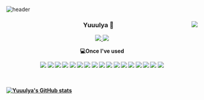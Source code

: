 ![header](https://capsule-render.vercel.app/api?type=waving&color=auto&height=300&section=header&text=Welcome%20!%20&fontSize=90&animation=fadeIn&fontAlignY=38&desc=%20Front-end%20Developer%20-%20Yulia's%20GitHub!&descAlignY=51&descAlign=62)




<div align="center">

  <img align="right" src="https://github-readme-stats.vercel.app/api/top-langs/?username=yuuulya&theme=dracula&exclude_repo=clone-web-scrapper,clone-zoom&hide=Procfile&layout=compact&langs_count=8"/>

### Yuuulya 🐳

  <p align='center'>
  <a href="https://bluepinetree.tistory.com/">
  <img src="https://img.shields.io/badge/Tistory-000000?style=flat-square&logo=Tistory&logoColor=white"/>
  </a>
<img src="https://img.shields.io/badge/GitHub-181717?style=flat-square&logo=GitHub&logoColor=white"/>

</div>

<div align="center">

<b>💻Once I've used

<img src="https://img.shields.io/badge/HTML5-E34F26?style=flat-square&logo=HTML5&logoColor=white"/> <img src="https://img.shields.io/badge/CSS3-1572B6?style=flat-square&logo=CSS3&logoColor=white"/> <img src="https://img.shields.io/badge/Javascript-F7DF1E?style=flat-square&logo=Javascript&logoColor=white"/> <img src="https://img.shields.io/badge/React-61DAFB?style=flat-square&logo=React&logoColor=white"/> <img src="https://img.shields.io/badge/TypeScript-3178C6?style=flat-square&logo=TypeScript&logoColor=white"/> <img src="https://img.shields.io/badge/Node-339933?style=flat-square&logo=Node.js&logoColor=white"/> <img src="https://img.shields.io/badge/Express-000000?style=flat-square&logo=Express&logoColor=white"/> <img src="https://img.shields.io/badge/MySQL-4479A1?style=flat-square&logo=MySQL&logoColor=white"/> <img src="https://img.shields.io/badge/MariaDB-003545?style=flat-square&logo=MariaDB&logoColor=white"/> <img src="https://img.shields.io/badge/Firebase-FFCA28?style=flat-square&logo=Firebase&logoColor=white"/> <img src="https://img.shields.io/badge/JAVA-E34F26?style=flat-square&logo=JAVA&logoColor=white"/> <img src="https://img.shields.io/badge/Spring-6DB33F?style=flat-square&logo=Spring&logoColor=white"/> <img src="https://img.shields.io/badge/Visual Studio Code-007ACC?style=flat-square&logo=Visual Studio Code&logoColor=white"/> <img src="https://img.shields.io/badge/Eclipse IDE-2C2255?style=flat-square&logo=Eclipse IDE&logoColor=white"/> <img src="https://img.shields.io/badge/Spring Boot-6DB33F?style=flat-square&logo=Spring Boot&logoColor=white"/> <img src="https://img.shields.io/badge/Notion-000000?style=flat-square&logo=Notion&logoColor=white"/> <img src="https://img.shields.io/badge/Slack-4A154B?style=flat-square&logo=Slack&logoColor=white"/>

</div>

<br><br>
 [![Yuuulya's GitHub stats](https://github-readme-stats.vercel.app/api?username=yuuulya)](https://github.com/yuuulya/github-readme-stats)
